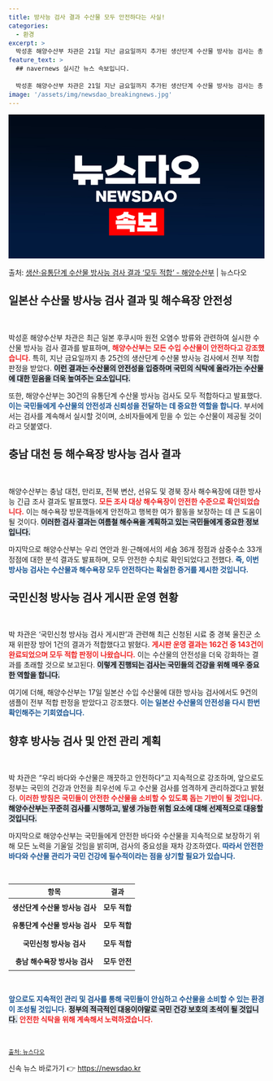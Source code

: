 ```yaml
---
title: 방사능 검사 결과 수산물 모두 안전하다는 사실!
categories:
  - 환경
excerpt: >
  박성훈 해양수산부 차관은 21일 지난 금요일까지 추가된 생산단계 수산물 방사능 검사는 총 25건이었고 전부 …
feature_text: >
  ## navernews 실시간 뉴스 속보입니다.

  박성훈 해양수산부 차관은 21일 지난 금요일까지 추가된 생산단계 수산물 방사능 검사는 총 25건이었고 전부 …
image: '/assets/img/newsdao_breakingnews.jpg'
---
```


![뉴스다오 속보](/assets/img/newsdao_breakingnews.jpg)

<p>출처: <a href="https://newsdao.kr/1634" rel="dofollow">생산·유통단계 수산물 방사능 검사 결과 ‘모두 적합’ - 해양수산부</a> | 뉴스다오</p>

<h2 data-ke-size="size26">일본산 수산물 방사능 검사 결과 및 해수욕장 안전성</h2>

<p data-ke-size="size16">&nbsp;</p>

박성훈 해양수산부 차관은 최근 일본 후쿠시마 원전 오염수 방류와 관련하여 실시한 수산물 방사능 검사 결과를 발표하며, <b><span style="color: #ee2323;">해양수산부는 모든 수입 수산물이 안전하다고 강조했습니다.</span></b> 특히, 지난 금요일까지 총 25건의 생산단계 수산물 방사능 검사에서 전부 적합 판정을 받았다. <b><span style="background-color: #21538527;">이런 결과는 수산물의 안전성을 입증하며 국민의 식탁에 올라가는 수산물에 대한 믿음을 더욱 높여주는 요소입니다.</span></b>

또한, 해양수산부는 30건의 유통단계 수산물 방사능 검사도 모두 적합하다고 발표했다. <b><span style="color: #1a5490;">이는 국민들에게 수산물의 안전성과 신뢰성을 전달하는 데 중요한 역할을 합니다.</span></b> 부서에서는 검사를 계속해서 실시할 것이며, 소비자들에게 믿을 수 있는 수산물이 제공될 것이라고 덧붙였다.

<h2 data-ke-size="size26">충남 대천 등 해수욕장 방사능 검사 결과</h2>

<p data-ke-size="size16">&nbsp;</p>

해양수산부는 충남 대천, 만리포, 전북 변산, 선유도 및 경북 장사 해수욕장에 대한 방사능 긴급 조사 결과도 발표했다. <b><span style="color: #ee2323;">모든 조사 대상 해수욕장이 안전한 수준으로 확인되었습니다.</span></b> 이는 해수욕장 방문객들에게 안전하고 행복한 여가 활동을 보장하는 데 큰 도움이 될 것이다. <b><span style="background-color: #21538527;">이러한 검사 결과는 여름철 해수욕을 계획하고 있는 국민들에게 중요한 정보입니다.</span></b>

마지막으로 해양수산부는 우리 연안과 원·근해에서의 세슘 36개 정점과 삼중수소 33개 정점에 대한 분석 결과도 발표하며, 모두 안전한 수치로 확인되었다고 전했다. <b><span style="color: #1a5490;">즉, 이번 방사능 검사는 수산물과 해수욕장 모두 안전하다는 확실한 증거를 제시한 것입니다.</span></b>

<h2 data-ke-size="size26">국민신청 방사능 검사 게시판 운영 현황</h2>

<p data-ke-size="size16">&nbsp;</p>

박 차관은 ‘국민신청 방사능 검사 게시판’과 관련해 최근 신청된 시료 중 경북 울진군 소재 위판장 방어 1건의 결과가 적합했다고 밝혔다. <b><span style="color: #ee2323;">게시판 운영 결과는 162건 중 143건이 완료되었으며 모두 적합 판정이 나왔습니다.</span></b> 이는 수산물의 안전성을 더욱 강화하는 결과를 초래할 것으로 보고된다. <b><span style="background-color: #21538527;">이렇게 진행되는 검사는 국민들의 건강을 위해 매우 중요한 역할을 합니다.</span></b>

여기에 더해, 해양수산부는 17일 일본산 수입 수산물에 대한 방사능 검사에서도 9건의 샘플이 전부 적합 판정을 받았다고 강조했다. <b><span style="color: #1a5490;">이는 일본산 수산물의 안전성을 다시 한번 확인해주는 기회였습니다.</span></b> 

<h2 data-ke-size="size26">향후 방사능 검사 및 안전 관리 계획</h2>

<p data-ke-size="size16">&nbsp;</p>

박 차관은 “우리 바다와 수산물은 깨끗하고 안전하다”고 지속적으로 강조하며, 앞으로도 정부는 국민의 건강과 안전을 최우선에 두고 수산물 검사를 엄격하게 관리하겠다고 밝혔다. <b><span style="color: #ee2323;">이러한 방침은 국민들이 안전한 수산물을 소비할 수 있도록 돕는 기반이 될 것입니다.</span></b> <b><span style="background-color: #21538527;">해양수산부는 꾸준히 검사를 시행하고, 발생 가능한 위험 요소에 대해 선제적으로 대응할 것입니다.</span></b> 

마지막으로 해양수산부는 국민들에게 안전한 바다와 수산물을 지속적으로 보장하기 위해 모든 노력을 기울일 것임을 밝히며, 검사의 중요성을 재차 강조하였다. <b><span style="color: #1a5490;">따라서 안전한 바다와 수산물 관리가 국민 건강에 필수적이라는 점을 상기할 필요가 있습니다.</span></b>

<p data-ke-size="size16">&nbsp;</p>

<table style="width: 100%; border-collapse: collapse;">
    <thead>
        <tr>
            <th style="text-align: center;">항목</th>
            <th style="text-align: center;">결과</th>
        </tr>
    </thead>
    <tbody>
        <tr>
            <td style="text-align: center; height: 30px;"><b>생산단계 수산물 방사능 검사</b></td>
            <td style="text-align: center; height: 30px;"><b>모두 적합</b></td>
        </tr>
        <tr>
            <td style="text-align: center; height: 30px;"><b>유통단계 수산물 방사능 검사</b></td>
            <td style="text-align: center; height: 30px;"><b>모두 적합</b></td>
        </tr>
        <tr>
            <td style="text-align: center; height: 30px;"><b>국민신청 방사능 검사</b></td>
            <td style="text-align: center; height: 30px;"><b>모두 적합</b></td>
        </tr>
        <tr>
            <td style="text-align: center; height: 30px;"><b>충남 해수욕장 방사능 검사</b></td>
            <td style="text-align: center; height: 30px;"><b>모두 안전</b></td>
        </tr>
    </tbody>
</table>

<p data-ke-size="size16">&nbsp;</p>

<b><span style="color: #1a5490;">앞으로도 지속적인 관리 및 검사를 통해 국민들이 안심하고 수산물을 소비할 수 있는 환경이 조성될 것입니다.</span></b> <b><span style="background-color: #21538527;">정부의 적극적인 대응이야말로 국민 건강 보호의 초석이 될 것입니다.</span></b> <b><span style="color: #ee2323;">안전한 식탁을 위해 계속해서 노력하겠습니다.</span></b> 

<p data-ke-size="size16">&nbsp;</p>

<small><a href="https://newsdao.kr/1634">출처: 뉴스다오</a></small> 

신속 뉴스 바로가기 👉 <a href="https://newsdao.kr" rel="dofollow">https://newsdao.kr</a>


